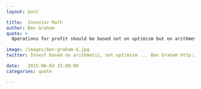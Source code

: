```yaml
---
layout: post

title:  Investor Math
author: Ben Graham
quote: >
  Operations for profit should be based not on optimism but on arithmetic.

image: /images/ben-graham-6.jpg
twitter: Invest based on arithmetic, not optimism ... Ben Graham http://quotes.stockflare.com/

date:   2015-06-03 15:00:00
categories: quote

---
```


